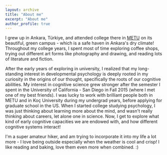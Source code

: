 ```yaml
---
layout: archive
title: "About me"
excerpt: "About me"
author_profile: true
---
```


I grew up in Ankara, Türkiye, and attended college there in [METU](https://www.metu.edu.tr) on its beautiful, green campus - which is a safe haven in Ankara's dry climate! Throughout my college years, I spent most of time exploring coffee shops, trying out different art forms like photography and drawing, and reading lots of literature and fiction.

After the early years of exploring in university, I realized that my long-standing interest in developmental psychology is deeply rooted in my curiosity in the origins of our thought, specifically the roots of our cognitive abilities. My interest in cognitive science grew stronger after the semester I spent in the University of California - San Diego in Fall 2015 (where I met one of my best friends). I was lucky to work with brilliant people both in METU and in Koç University during my undergrad years, before applying for graduate school in the US.  When I started college studying psychology, I was just thinking about learning more about the mind, and wasn't really thinking about careers, let alone one in science. Now, I get to explore what kind of early cognitive capacities we are endowed with, and how different cognitive systems interact!

I'm a super amateur hiker, and am trying to incorporate it into my life a lot more - I love being outside especially when the weather is cool and crisp! I like reading and baking, love them even more when combined. :)
